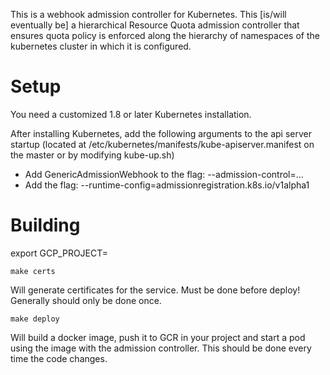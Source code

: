 This is a webhook admission controller for Kubernetes.
This [is/will eventually be] a hierarchical Resource Quota admission controller that ensures quota policy
is enforced along the hierarchy of namespaces of the kubernetes cluster in which it is configured.

# Setup

You need a customized 1.8 or later Kubernetes installation.

After installing Kubernetes, add the following arguments to the api server startup
(located at /etc/kubernetes/manifests/kube-apiserver.manifest on the master or by modifying kube-up.sh)

* Add GenericAdmissionWebhook to the flag: --admission-control=...
* Add the flag: --runtime-config=admissionregistration.k8s.io/v1alpha1

# Building

export GCP_PROJECT=<my GCP project id>

```
make certs
```
Will generate certificates for the service. Must be done before deploy! Generally should only be done once.

```
make deploy
```
Will build a docker image, push it to GCR in your project and start a pod using the image with the admission controller.
This should be done every time the code changes.

```
